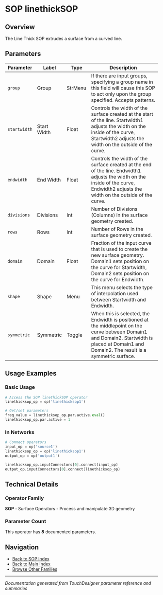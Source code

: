 # SOP linethickSOP

## Overview

The Line Thick SOP extrudes a surface from a curved line.

## Parameters

| Parameter | Label | Type | Description |
|-----------|-------|------|-------------|
| `group` | Group | StrMenu | If there are input groups, specifying a group name in this field will cause this SOP to act only upon the group specified. Accepts patterns. |
| `startwidth` | Start Width | Float | Controls the width of the surface created at the start of the line. Startwidth1 adjusts the width on the inside of the curve, Startwidth2 adjusts the width on the outside of the curve. |
| `endwidth` | End Width | Float | Controls the width of the surface created at the end of the line. Endwidth1 adjusts the width on the inside of the curve, Endwidth2 adjusts the width on the outside of the curve. |
| `divisions` | Divisions | Int | Number of Divisions (Columns) in the surface geometry created. |
| `rows` | Rows | Int | Number of Rows in the surface geometry created. |
| `domain` | Domain | Float | Fraction of the input curve that is used to create the new surface geometry. Domain1 sets position on the curve for Startwidth, Domain2 sets position on the curve for Endwidth. |
| `shape` | Shape | Menu | This menu selects the type of interpolation used between Startwidth and Endwidth. |
| `symmetric` | Symmetric | Toggle | When this is selected, the Endwidth is positioned at the middlepoint on the curve between Domain1 and Domain2. Startwidth is placed at Domain1 and Domain2. The result is a symmetric surface. |

## Usage Examples

### Basic Usage

```python
# Access the SOP linethickSOP operator
linethicksop_op = op('linethicksop1')

# Get/set parameters
freq_value = linethicksop_op.par.active.eval()
linethicksop_op.par.active = 1
```

### In Networks

```python
# Connect operators
input_op = op('source1')
linethicksop_op = op('linethicksop1')
output_op = op('output1')

linethicksop_op.inputConnectors[0].connect(input_op)
output_op.inputConnectors[0].connect(linethicksop_op)
```

## Technical Details

### Operator Family

**SOP** - Surface Operators - Process and manipulate 3D geometry

### Parameter Count

This operator has **8** documented parameters.

## Navigation

- [Back to SOP Index](../SOP/SOP_INDEX.md)
- [Back to Main Index](../OPERATORS_INDEX.md)
- [Browse Other Families](../OPERATORS_INDEX.md#quick-navigation)

---
*Documentation generated from TouchDesigner parameter reference and summaries*
